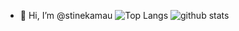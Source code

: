 - 👋 Hi, I’m @stinekamau
![Top Langs](https://github-readme-stats.vercel.app/api/top-langs/?username=stinekamau&hide=html)
![github stats](https://github-readme-stats.vercel.app/api?username=stinekamau&show_icons=true&count_private=true&line_height=33)

<!---
stinekamau/stinekamau is a ✨ special ✨ repository because its `README.md` (this file) appears on your GitHub profile.
You can click the Preview link to take a look at your changes.
--->
